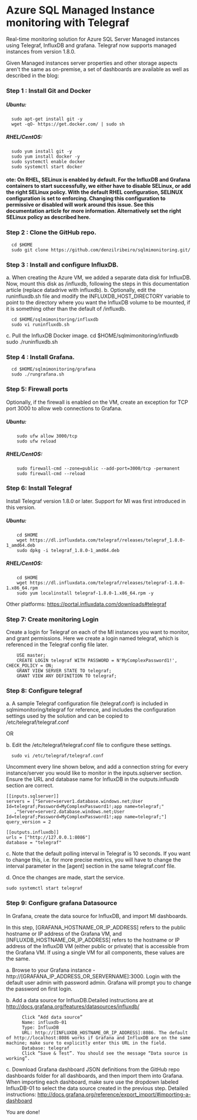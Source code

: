 # Azure SQL Managed Instance monitoring with Telegraf

Real-time monitoring solution for Azure SQL Server Managed instances using Telegraf, InfluxDB and grafana. Telegraf now supports managed instances from version 1.8.0.

Given Managed instances server properties and other storage aspects aren't the same as on-premise, a set of dashboards are available as well as described in the blog: 


### Step 1 : Install Git and Docker
##### Ubuntu: 
      sudo apt-get install git -y
      wget -qO- https://get.docker.com/ | sudo sh

##### RHEL/CentOS:
      sudo yum install git -y
      sudo yum install docker -y
      sudo systemctl enable docker
      sudo systemctl start docker

#### ote: On RHEL, SELinux is enabled by default. For the InfluxDB and Grafana containers to start successfully, we either have to disable SELinux, or add the right SELinux policy. With the default RHEL configuration, SELINUX configuration is set to enforcing. Changing this configuration to permissive or disabled will work around this issue. See this documentation article for more information. Alternatively set the right SELinux policy as described here.

### Step 2 : Clone the GitHub repo.
      cd $HOME
      sudo git clone https://github.com/denzilribeiro/sqlmimonitoring.git/

### Step 3 : Install and configure InfluxDB. 
a.	When creating the Azure VM, we added a separate data disk for InfluxDB. Now, mount this disk as /influxdb, following the steps in this documentation article (replace datadrive with influxdb).
b.	Optionally, edit the runinfluxdb.sh file and modify the INFLUXDB_HOST_DIRECTORY variable to point to the directory where you want the InfluxDB volume to be mounted, if it is something other than the default of /influxdb.

      cd $HOME/sqlmimonitoring/influxdb
      sudo vi runinfluxdb.sh

c.	Pull the InfluxDB Docker image.
      cd $HOME/sqlmimonitoring/influxdb
      sudo ./runinfluxdb.sh

### Step 4 : Install Grafana.
      cd $HOME/sqlmimonitoring/grafana
      sudo ./rungrafana.sh

### Step 5: Firewall ports
Optionally, if the firewall is enabled on the VM, create an exception for TCP port 3000 to allow web connections to Grafana.
##### Ubuntu:
        sudo ufw allow 3000/tcp 
        sudo ufw reload
##### RHEL/CentOS:
        sudo firewall-cmd --zone=public --add-port=3000/tcp -permanent
        sudo firewall-cmd --reload

### Step 6: Install Telegraf
Install Telegraf version 1.8.0 or later. Support for MI was first introduced in this version.
##### Ubuntu:
        cd $HOME
        wget https://dl.influxdata.com/telegraf/releases/telegraf_1.8.0-1_amd64.deb
        sudo dpkg -i telegraf_1.8.0-1_amd64.deb

##### RHEL/CentOS:
        cd $HOME
        wget https://dl.influxdata.com/telegraf/releases/telegraf-1.8.0-1.x86_64.rpm
        sudo yum localinstall telegraf-1.8.0-1.x86_64.rpm -y

Other platforms: https://portal.influxdata.com/downloads#telegraf 

### Step 7: Create monitoring Login
Create a login for Telegraf on each of the MI instances you want to monitor, and grant permissions. Here we create a login named telegraf, which is referenced in the Telegraf config file later.
      
        USE master;
        CREATE LOGIN telegraf WITH PASSWORD = N'MyComplexPassword1!', CHECK_POLICY = ON;
        GRANT VIEW SERVER STATE TO telegraf;
        GRANT VIEW ANY DEFINITION TO telegraf;

### Step 8: Configure telegraf
a.	A sample Telegraf configuration file (telegraf.conf) is included in sqlmimonitoring/telegraf for reference, and includes the configuration settings used by the solution and can be copied to /etc/telegraf/telegraf.conf

OR  

b.	Edit the /etc/telegraf/telegraf.conf file to configure these settings. 

      sudo vi /etc/telegraf/telegraf.conf

Uncomment every line shown below, and add a connection string for every instance/server you would like to monitor in the inputs.sqlserver section. Ensure the URL and database name for InfluxDB in the outputs.influxdb section are correct.  

    [[inputs.sqlserver]]
    servers = ["Server=server1.database.windows.net;User Id=telegraf;Password=MyComplexPassword1!;app name=telegraf;"
	   ,"Server=server2.database.windows.net;User Id=telegraf;Password=MyComplexPassword1!;app name=telegraf;"]
    query_version = 2

    [[outputs.influxdb]]
    urls = ["http://127.0.0.1:8086"]
    database = "telegraf"

c.	Note that the default polling interval in Telegraf is 10 seconds. If you want to change this, i.e. for more precise metrics, you will have to change the interval parameter in the [agent] section in the same telegraf.conf file.

d.	Once the changes are made, start the service.  

    sudo systemctl start telegraf

### Step 9: Configure grafana Datasource
In Grafana, create the data source for InfluxDB, and import MI dashboards.    

In this step, [GRAFANA_HOSTNAME_OR_IP_ADDRESS] refers to the public hostname or IP address of the Grafana VM, and [INFLUXDB_HOSTNAME_OR_IP_ADDRESS] refers to the hostname or IP address of the InfluxDB VM (either public or private) that is accessible from the Grafana VM. If using a single VM for all components, these values are the same.  

  a.	Browse to your Grafana instance - http://[GRAFANA_IP_ADDRESS_OR_SERVERNAME]:3000.
      Login with the default user admin with password admin. Grafana will prompt you to change the password on first login.

  b.	Add a data source for InfluxDB.Detailed instructions are at http://docs.grafana.org/features/datasources/influxdb/ 
  
          Click “Add data source”  
          Name: influxdb-01  
          Type: InfluxDB  
          URL: http://[INFLUXDB_HOSTNAME_OR_IP_ADDRESS]:8086. The default of http://localhost:8086 works if Grafana and InfluxDB are on the same machine; make sure to explicitly enter this URL in the field.  
          Database: telegraf  
          Click “Save & Test”. You should see the message “Data source is working”.  
        
  c.	Download Grafana dashboard JSON definitions from the GitHub repo dashboards folder for all dashboards, and then import them into Grafana. When importing each dashboard, make sure use the dropdown labeled InfluxDB-01 to select the data source created in the previous step. Detailed instructions: http://docs.grafana.org/reference/export_import/#importing-a-dashboard

You are done!
